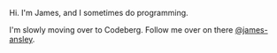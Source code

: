 Hi. I'm James, and I sometimes do programming.

I'm slowly moving over to Codeberg. Follow me over on there [@james-ansley](https://codeberg.org/james-ansley).
